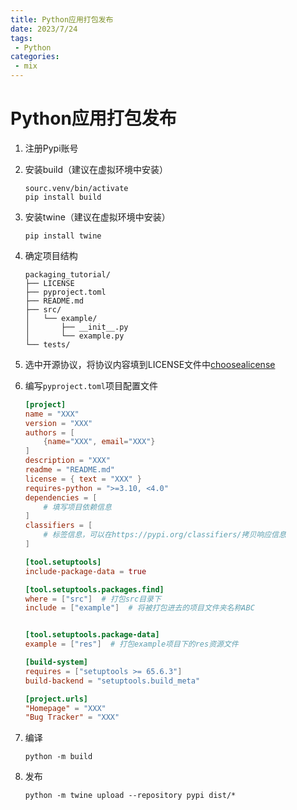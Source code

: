 ```yaml
---
title: Python应用打包发布
date: 2023/7/24
tags:
 - Python
categories:
 - mix
---
```


# Python应用打包发布

1. 注册Pypi账号
2. 安装build（建议在虚拟环境中安装）
    ```shell
    sourc.venv/bin/activate
    pip install build
    ```

3. 安装twine（建议在虚拟环境中安装）
    ```shell
    pip install twine
    ```

4. 确定项目结构
    ```
    packaging_tutorial/
    ├── LICENSE
    ├── pyproject.toml
    ├── README.md
    ├── src/
    │   └── example/
    │       ├── __init__.py
    │       └── example.py
    └── tests/
    ```

5. 选中开源协议，将协议内容填到LICENSE文件中[choosealicense](https://choosealicense.com/)
6. 编写`pyproject.toml`项目配置文件

    ```toml
    [project]
    name = "XXX"
    version = "XXX"
    authors = [
        {name="XXX", email="XXX"}
    ]
    description = "XXX"
    readme = "README.md"
    license = { text = "XXX" }
    requires-python = ">=3.10, <4.0"
    dependencies = [
        # 填写项目依赖信息
    ]
    classifiers = [
        # 标签信息，可以在https://pypi.org/classifiers/拷贝响应信息
    ]
    
    [tool.setuptools]
    include-package-data = true
    
    [tool.setuptools.packages.find]
    where = ["src"]  # 打包src目录下
    include = ["example"]  # 将被打包进去的项目文件夹名称ABC
    
    
    [tool.setuptools.package-data]
    example = ["res"]  # 打包example项目下的res资源文件
    
    [build-system]
    requires = ["setuptools >= 65.6.3"]
    build-backend = "setuptools.build_meta"
    
    [project.urls]
    "Homepage" = "XXX"
    "Bug Tracker" = "XXX"
    ```

7. 编译
    ```shell
    python -m build
    ```

8. 发布
    ```shell
    python -m twine upload --repository pypi dist/*
    ```
